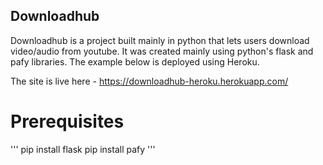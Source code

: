 ## Downloadhub

Downloadhub is a project built mainly in python that lets users download video/audio from youtube.
It was created mainly using python's flask and pafy libraries. The example below is deployed using Heroku.

The site is live here - https://downloadhub-heroku.herokuapp.com/

# Prerequisites

'''
pip install flask
pip install pafy
'''
